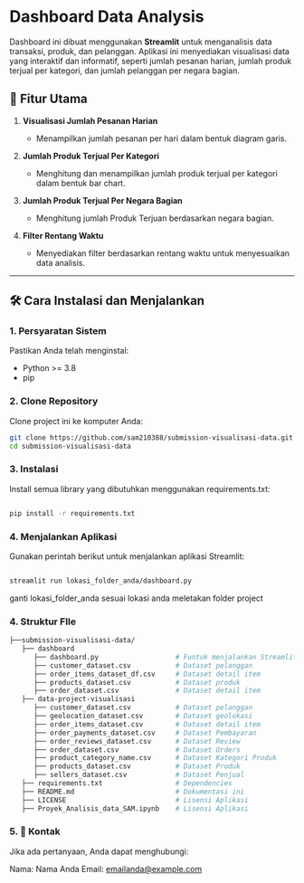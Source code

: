 # Dashboard Data Analysis

Dashboard ini dibuat menggunakan **Streamlit** untuk menganalisis data transaksi, produk, dan pelanggan. Aplikasi ini menyediakan visualisasi data yang interaktif dan informatif, seperti jumlah pesanan harian, jumlah produk terjual per kategori, dan jumlah pelanggan per negara bagian.

## 🚀 Fitur Utama
1. **Visualisasi Jumlah Pesanan Harian**
   - Menampilkan jumlah pesanan per hari dalam bentuk diagram garis.

2. **Jumlah Produk Terjual Per Kategori**
   - Menghitung dan menampilkan jumlah produk terjual per kategori dalam bentuk bar chart.

3. **Jumlah Produk Terjual Per Negara Bagian**
   - Menghitung jumlah Produk Terjuan berdasarkan negara bagian.

4. **Filter Rentang Waktu**
   - Menyediakan filter berdasarkan rentang waktu untuk menyesuaikan data analisis.

---

## 🛠️ Cara Instalasi dan Menjalankan

### 1. **Persyaratan Sistem**
Pastikan Anda telah menginstal:
- Python >= 3.8
- pip

### 2. **Clone Repository**
Clone project ini ke komputer Anda:
```bash
git clone https://github.com/sam210388/submission-visualisasi-data.git
cd submission-visualisasi-data

```

### 3. **Instalasi**

Install semua library yang dibutuhkan menggunakan requirements.txt:

```bash

pip install -r requirements.txt

```

### 4. **Menjalankan Aplikasi**
Gunakan perintah berikut untuk menjalankan aplikasi Streamlit:

```bash

streamlit run lokasi_folder_anda/dashboard.py

```

ganti lokasi_folder_anda sesuai lokasi anda meletakan folder project

### 4. **Struktur FIle**
```bash
├──submission-visualisasi-data/
   ├── dashboard
      ├── dashboard.py                   # Funtuk menjalankan Streamlit
      ├── customer_dataset.csv           # Dataset pelanggan
      ├── order_items_dataset_df.csv     # Dataset detail item
      ├── products_dataset.csv           # Dataset produk
      ├── order_dataset.csv              # Dataset detail item
   ├── data-project-visualisasi
      ├── customer_dataset.csv           # Dataset pelanggan
      ├── geolocation_dataset.csv        # Dataset geolokasi
      ├── order_items_dataset.csv        # Dataset detail item
      ├── order_payments_dataset.csv     # Dataset Pembayaran
      ├── order_reviews_dataset.csv      # Dataset Review
      ├── order_dataset.csv              # Dataset Orders
      ├── product_category_name.csv      # Dataset Kategori Produk
      ├── products_dataset.csv           # Dataset Produk
      ├── sellers_dataset.csv            # Dataset Penjual
   ├── requirements.txt                  # Dependencies
   ├── README.md                         # Dokumentasi ini
   ├── LICENSE                           # Lisensi Aplikasi
   ├── Proyek_Analisis_data_SAM.ipynb    # Lisensi Aplikasi

```

### 5. **📧 Kontak**
Jika ada pertanyaan, Anda dapat menghubungi:

Nama: Nama Anda
Email: emailanda@example.com

